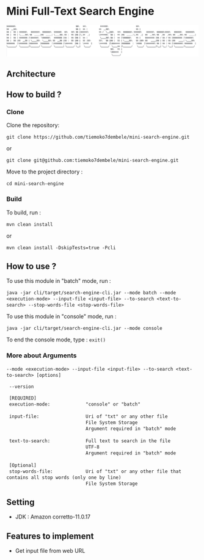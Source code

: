 # Mini Full-Text Search Engine

![Dassault Systèmes](https://github.com/tiemoko7dembele/mini-search-engine/blob/master/docs/images/dassaultsystemes.png?raw=true)


## Architecture 


## How to build ? 
### Clone
Clone the repository:
```
git clone https://github.com/tiemoko7dembele/mini-search-engine.git
```
or
```
git clone git@github.com:tiemoko7dembele/mini-search-engine.git
```

Move to the project directory : 
```
cd mini-search-engine
```

### Build
To build, run :

```
mvn clean install 
```
or 
```
mvn clean install -DskipTests=true -Pcli 
```





## How to use ?
To use this module in "batch" mode, run :
```
java -jar cli/target/search-engine-cli.jar --mode batch --mode <execution-mode> --input-file <input-file> --to-search <text-to-search> --stop-words-file <stop-words-file>
```

To use this module in "console" mode, run :
```
java -jar cli/target/search-engine-cli.jar --mode console
```

To end the console mode, type : `exit()`


 ### More about Arguments  
  ```
 --mode <execution-mode> --input-file <input-file> --to-search <text-to-search> [options]
 ```
 ```
  --version 
 ```

     [REQUIRED]                       
     execution-mode:             "console" or "batch"

     input-file:                 Uri of "txt" or any other file 
                                 File System Storage
                                 Argument required in "batch" mode 

     text-to-search:             Full text to search in the file 
                                 UTF-8
                                 Argument required in "batch" mode 

     [Optional]                       
     stop-words-file:            Uri of "txt" or any other file that contains all stop words (only one by line)
                                 File System Storage


## Setting
- JDK : Amazon corretto-11.0.17


## Features to implement
- Get input file from web URL


